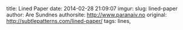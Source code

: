 title: Lined Paper
date: 2014-02-28 21:09:07
imgur: 
slug: lined-paper
author: Are Sundnes
authorsite: http://www.paranaiv.no
original: http://subtlepatterns.com/lined-paper/
tags: lines,
